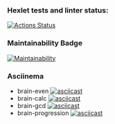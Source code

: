 ### Hexlet tests and linter status:
[![Actions Status](https://github.com/ESKolpakov/python-project-49/actions/workflows/hexlet-check.yml/badge.svg)](https://github.com/ESKolpakov/python-project-49/actions)

### Maintainability Badge
[![Maintainability](https://api.codeclimate.com/v1/badges/082653afe0f9d00af50f/maintainability)](https://codeclimate.com/github/ESKolpakov/python-project-49/maintainability)

### Asciinema
* brain-even
[![asciicast](https://asciinema.org/a/zcPfdMmWX1tf4QEreYkFiUQEl.svg)](https://asciinema.org/a/zcPfdMmWX1tf4QEreYkFiUQEl)
* brain-calc
[![asciicast](https://asciinema.org/a/3tbROHDoJsF6KvI3RnVSlbN0P.svg)](https://asciinema.org/a/3tbROHDoJsF6KvI3RnVSlbN0P)
* brain-gcd
[![asciicast](https://asciinema.org/a/VE5i7V04AcRXfHyEHELqDdWRV.svg)](https://asciinema.org/a/VE5i7V04AcRXfHyEHELqDdWRV)
* brain-progression
[![asciicast](https://asciinema.org/a/dDAGHMccZmh6UzaFk0IGevZTC.svg)](https://asciinema.org/a/dDAGHMccZmh6UzaFk0IGevZTC)
